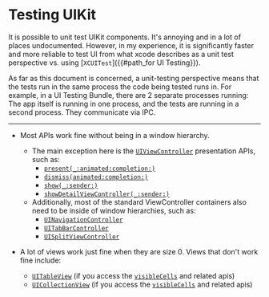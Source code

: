 # Testing UIKit

It is possible to unit test UIKit components. It's annoying and in a lot of places undocumented. However, in my experience, it is significantly faster and more reliable to test UI from what xcode describes as a unit test perspective vs. using [`XCUITest`]({{#path_for UI Testing}}).

As far as this document is concerned, a unit-testing perspective means that the tests run in the same process the code being tested runs in. For example, in a UI Testing Bundle, there are 2 separate processes running: The app itself is running in one process, and the tests are running in a second process. They communicate via IPC.

---

- Most APIs work fine without being in a window hierarchy.
  - The main exception here is the [`UIViewController`](https://developer.apple.com/documentation/uikit/uiviewcontroller) presentation APIs, such as:
    - [`present(_:animated:completion:)`](https://developer.apple.com/documentation/uikit/uiviewcontroller/1621380-present)
    - [`dismiss(animated:completion:)`](https://developer.apple.com/documentation/uikit/uiviewcontroller/1621505-dismiss)
    - [`show(_:sender:)`](https://developer.apple.com/documentation/uikit/uiviewcontroller/1621377-show)
    - [`showDetailViewController(_:sender:)`](https://developer.apple.com/documentation/uikit/uiviewcontroller/1621432-showdetailviewcontroller)
  - Additionally, most of the standard ViewController containers also need to be inside of window hierarchies, such as:
    - [`UINavigationController`](https://developer.apple.com/documentation/uikit/uinavigationcontroller)
    - [`UITabBarController`](https://developer.apple.com/documentation/uikit/uitabbarcontroller)
    - [`UISplitViewController`](https://developer.apple.com/documentation/uikit/uisplitviewcontroller)

- A lot of views work just fine when they are size 0. Views that don't work fine include:
  - [`UITableView`](https://developer.apple.com/documentation/uikit/uitableview) (if you access the [`visibleCells`](https://developer.apple.com/documentation/uikit/uitableview/1614896-visiblecells) and related apis)
  - [`UICollectionView`](https://developer.apple.com/documentation/uikit/uicollectionview) (if you access the [`visibleCells`](https://developer.apple.com/documentation/uikit/uicollectionview/1618056-visiblecells) and related apis)
